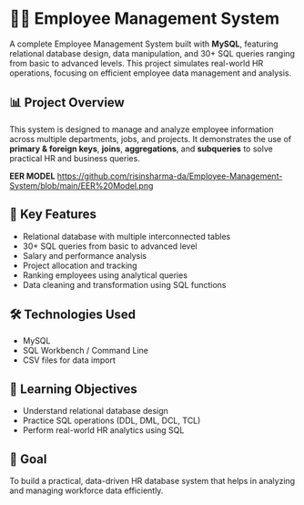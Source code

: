# 👩‍💼 Employee Management System

A complete Employee Management System built with **MySQL**, featuring relational database design, data manipulation, and 30+ SQL queries ranging from basic to advanced levels. This project simulates real-world HR operations, focusing on efficient employee data management and analysis.

## 📊 Project Overview
This system is designed to manage and analyze employee information across multiple departments, jobs, and projects. It demonstrates the use of **primary & foreign keys**, **joins**, **aggregations**, and **subqueries** to solve practical HR and business queries.

**EER MODEL**
https://github.com/risinsharma-da/Employee-Management-System/blob/main/EER%20Model.png


## 🧩 Key Features
- Relational database with multiple interconnected tables  
- 30+ SQL queries from basic to advanced level  
- Salary and performance analysis  
- Project allocation and tracking  
- Ranking employees using analytical queries  
- Data cleaning and transformation using SQL functions  

## 🛠️ Technologies Used
- MySQL  
- SQL Workbench / Command Line  
- CSV files for data import  

## 🎯 Learning Objectives
- Understand relational database design  
- Practice SQL operations (DDL, DML, DCL, TCL)  
- Perform real-world HR analytics using SQL  

## 🚀 Goal
To build a practical, data-driven HR database system that helps in analyzing and managing workforce data efficiently.
